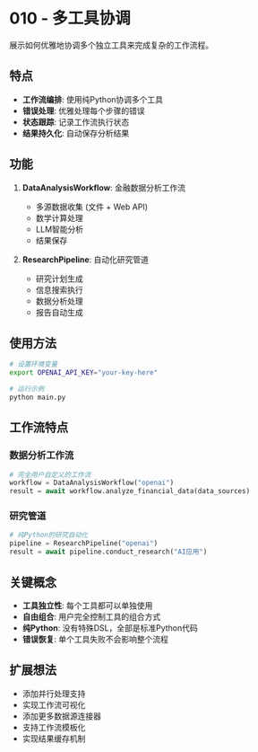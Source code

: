 # 010 - 多工具协调

展示如何优雅地协调多个独立工具来完成复杂的工作流程。

## 特点

- **工作流编排**: 使用纯Python协调多个工具
- **错误处理**: 优雅处理每个步骤的错误
- **状态跟踪**: 记录工作流执行状态
- **结果持久化**: 自动保存分析结果

## 功能

1. **DataAnalysisWorkflow**: 金融数据分析工作流
   - 多源数据收集 (文件 + Web API)
   - 数学计算处理
   - LLM智能分析
   - 结果保存

2. **ResearchPipeline**: 自动化研究管道
   - 研究计划生成
   - 信息搜索执行
   - 数据分析处理
   - 报告自动生成

## 使用方法

```bash
# 设置环境变量
export OPENAI_API_KEY="your-key-here"

# 运行示例
python main.py
```

## 工作流特点

### 数据分析工作流
```python
# 完全用户自定义的工作流
workflow = DataAnalysisWorkflow("openai")
result = await workflow.analyze_financial_data(data_sources)
```

### 研究管道
```python
# 纯Python的研究自动化
pipeline = ResearchPipeline("openai") 
result = await pipeline.conduct_research("AI应用")
```

## 关键概念

- **工具独立性**: 每个工具都可以单独使用
- **自由组合**: 用户完全控制工具的组合方式
- **纯Python**: 没有特殊DSL，全部是标准Python代码
- **错误恢复**: 单个工具失败不会影响整个流程

## 扩展想法

- 添加并行处理支持
- 实现工作流可视化
- 添加更多数据源连接器
- 支持工作流模板化
- 实现结果缓存机制